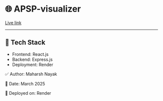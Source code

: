 # 🌐 APSP-visualizer
[Live link](https://apsp-visualizer-frontend.onrender.com)

---

## 🎯 Tech Stack

* Frontend: React.js
* Backend: Express.js
* Deployment: Render
  

✅ Author: Maharsh Nayak

📌 Date: March 2025

🚀 Deployed on: Render